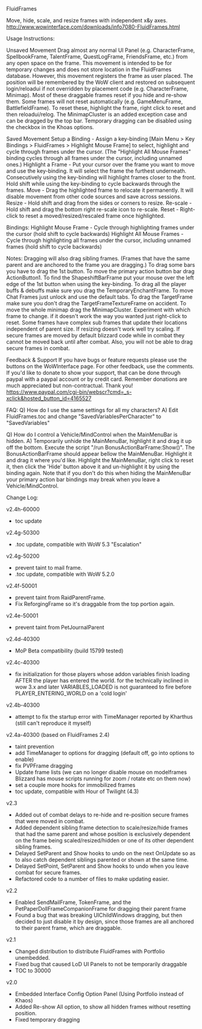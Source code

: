 FluidFrames

Move, hide, scale, and resize frames with independent x&y axes.
http://www.wowinterface.com/downloads/info7080-FluidFrames.html

Usage Instructions:

Unsaved Movement
	Drag almost any normal UI Panel (e.g. CharacterFrame, SpellbookFrame, TalentFrame, QuestLogFrame, FriendsFrame, etc.) from any open space on the frame. This movement is intended to be for temporary changes and does not store location in the FluidFrames database. 
	However, this movement registers the frame as user placed.  The position will be remembered by the WoW client and restored on subsequent login/reloadui if not overridden by placement code (e.g. CharacterFrame, Minimap). Most of these draggable frames reset if you hide and re-show them. 
	Some frames will not reset automatically (e.g. GameMenuFrame, BattlefieldFrame). To reset these, highlight the frame, right click to reset and then reloadui/relog.
	The MinimapCluster is an added exception case and can be dragged by the top bar.
	Temporary dragging can be disabled using the checkbox in the Khoas options.

Saved Movement
	Setup a Binding - Assign a key-binding [Main Menu > Key Bindings > FluidFrames > Highlight Mouse Frame] to select, highlight and cycle through frames under the cursor. (The "Highlight All Mouse Frames" binding cycles through all frames under the cursor, including unnamed ones.)
	Highlight a Frame - Put your cursor over the frame you want to move and use the key-binding.  It will select the frame the furthest underneath. Consecutively using the key-binding will highlight frames closer to the front. Hold shift while using the key-binding to cycle backwards through the frames.
	Move - Drag the highlighted frame to relocate it permanently. It will disable movement from other code sources and save across sessions.
	Resize - Hold shift and drag from the sides or corners to resize.
	Re-scale - Hold shift and drag the bottom right re-scale icon to re-scale.
	Reset - Right-click to reset a moved/resized/rescaled frame once highlighted.

Bindings:
	Highlight Mouse Frame - Cycle through highlighting frames under the cursor (hold shift to cycle backwards)
	Highlight All Mouse Frames - Cycle through highlighting all frames under the cursor, including unnamed frames (hold shift to cycle backwards)

Notes:
	Dragging will also drag sibling frames. (Frames that have the same parent and are anchored to the frame you are dragging.)
	To drag some bars you have to drag the 1st button.
	To move the primary action button bar drag ActionButton1.
	To find the ShapeshiftBarFrame put your mouse over the left edge of the 1st button when using the key-binding.
	To drag all the player buffs & debuffs make sure you drag the TemporaryEnchantFrame.
	To move Chat Frames just unlock and use the default tabs.
	To drag the TargetFrame make sure you don't drag the TargetFrameTextureFrame on accident.
	To move the whole minimap drag the MinimapCluster.
	Experiment with which frame to change. if it doesn't work the way you wanted just right-click to reset.
	Some frames have complex sub frames that update their locations independent of parent size.  If resizing doesn't work well try scaling.
	If secure frames are moved by default blizzard code while in combat they cannot be moved back until after combat. Also, you will not be able to drag secure frames in combat.

Feedback & Support
If you have bugs or feature requests please use the buttons on the WoWInterface page.
For other feedback, use the comments. 
If you'd like to donate to show your support, that can be done through paypal with a paypal account or by credit card. Remember donations are much appreciated but non-contractual. Thank you!
https://www.paypal.com/cgi-bin/webscr?cmd=_s-xclick&hosted_button_id=4165527

FAQ:
Q) How do I use the same settings for all my characters?
A) Edit FluidFrames.toc and change "SavedVariablesPerCharacter" to "SavedVariables"

Q) How do I control a Vehicle/MindControl when the MainMenuBar is hidden.
A) Temporarily unhide the MainMenuBar, highlight it and drag it up off the bottom. Execute the script "/run BonusActionBarFrame:Show()". The BonusActionBarFrame should appear bellow the MainMenuBar. Highlight it and drag it where you'd like. Highlight the MainMenuBar, right click to reset it, then click the 'Hide' button above it and un-highlight it by using the binding again. Note that if you don't do this when hiding the MainMenuBar your primary action bar bindings may break when you leave a Vehicle/MindControl.

Change Log:

v2.4h-60000
- toc update

v2.4g-50300
- .toc update, compatible with WoW 5.3 "Escalation"

v2.4g-50200
- prevent taint to mail frame.
- .toc update, compatible with WoW 5.2.0

v2.4f-50001
- prevent taint from RaidParentFrame.
- Fix ReforgingFrame so it's draggable from the top portion again.

v2.4e-50001
- prevent taint from PetJournalParent

v2.4d-40300
- MoP Beta compatibility (build 15799 tested)

v2.4c-40300
- fix initialization for those players whose addon variables finish loading AFTER the player has entered the world.
for the technically inclined in wow 3.x and later VARIABLES_LOADED is not guaranteed to fire before PLAYER_ENTERING_WORLD on a 'cold login'

v2.4b-40300
- attempt to fix the startup error with TimeManager reported by Kharthus
(still can't reproduce it myself)

v2.4a-40300 (based on FluidFrames 2.4)
- taint prevention
- add TimeManager to options for dragging (default off, go into options to enable)
- fix PVPFrame dragging
- Update frame lists 
(we can no longer disable mouse on modelframes Blizzard 
has mouse scripts running for zoom / rotate etc on them now)
- set a couple more hooks for immobilized frames
- toc update, compatible with Hour of Twilight (4.3)

v2.3
- Added out of combat delays to re-hide and re-position secure frames that were moved in combat.
- Added dependent sibling frame detection to scale/resize/hide frames that had the same parent and whose position is exclusively dependent on the frame being scaled/resized/hidden or one of its other dependent sibling frames.
- Delayed SetParent and Show hooks to undo on the next OnUpdate so as to also catch dependent siblings parented or shown at the same time.
- Delayed SetPoint, SetParent and Show hooks to undo when you leave combat for secure frames.
- Refactored code to a number of files to make updating easier.

v2.2
- Enabled SendMailFrame, TokenFrame, and the PetPaperDollFrameCompanionFrame for dragging their parent frame
- Found a bug that was breaking UIChildWindows dragging, but then decided to just disable it by design, since those frames are all anchored to their parent frame, which are draggable.

v2.1
- Changed distribution to distribute FluidFrames with Portfolio unembedded.
- Fixed bug that caused LoD UI Panels to not be temporarily draggable
- TOC to 30000

v2.0
- Embedded Interface Config Option Panel (Using Portfolio instead of Khaos)
- Added Re-show All option, to show all hidden frames without resetting position.
- Fixed temporary dragging
